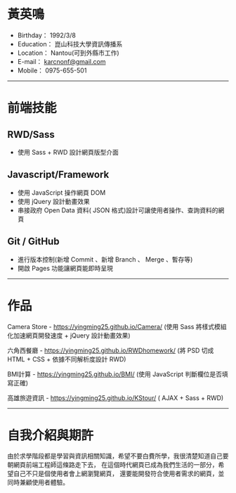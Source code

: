 # 黃英鳴
* Birthday： 1992/3/8
* Education： 崑山科技大學資訊傳播系
* Location： Nantou(可到外縣市工作)
* E-mail： karcnonf@gmail.com
* Mobile： 0975-655-501
- - -
# 前端技能 
## RWD/Sass
* 使用 Sass + RWD 設計網頁版型介面

## Javascript/Framework
* 使用 JavaScript 操作網頁 DOM
* 使用 jQuery 設計動畫效果
* 串接政府 Open Data 資料( JSON 格式)設計可讓使用者操作、查詢資料的網頁

## Git / GitHub
* 進行版本控制(新增 Commit 、新增 Branch 、 Merge 、暫存等)
* 開啟 Pages 功能讓網頁能即時呈現
- - -
# 作品
Camera Store - https://yingming25.github.io/Camera/
(使用 Sass 將樣式模組化加速網頁開發速度 + jQuery 設計動畫效果)

六角西餐廳 - https://yingming25.github.io/RWDhomework/
(將 PSD 切成 HTML + CSS + 依據不同解析度設計 RWD)

BMI計算 - https://yingming25.github.io/BMI/
(使用 JavaScript 判斷欄位是否填寫正確)

高雄旅遊資訊 - https://yingming25.github.io/KStour/
( AJAX + Sass + RWD)
- - -
# 自我介紹與期許
由於求學階段都是學習與資訊相關知識，希望不要白費所學，我很清楚知道自己要朝網頁前端工程師這條路走下去，
在這個時代網頁已成為我們生活的一部分，希望自己不只是個使用者會上網瀏覽網頁，
還要能開發符合使用者需求的網頁，並同時兼顧使用者體驗。